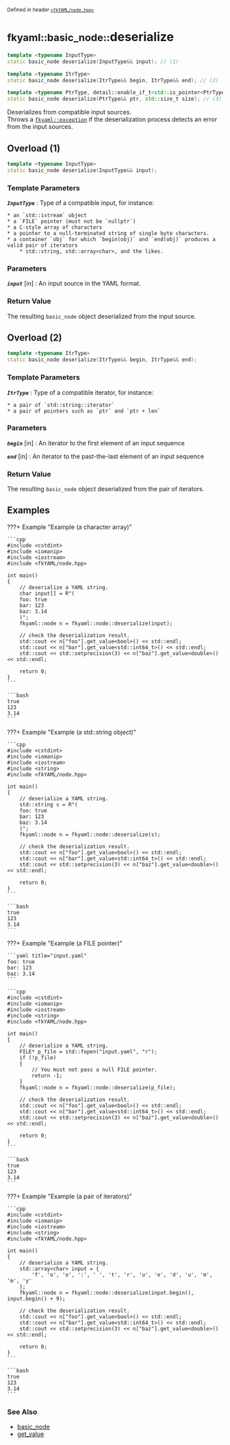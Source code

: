 <small>Defined in header [`<fkYAML/node.hpp>`](https://github.com/fktn-k/fkYAML/blob/develop/include/fkYAML/node.hpp)</small>

# <small>fkyaml::basic_node::</small>deserialize

```cpp
template <typename InputType>
static basic_node deserialize(InputType&& input); // (1)

template <typename ItrType>
static basic_node deserialize(ItrType&& begin, ItrType&& end); // (2)

template <typename PtrType, detail::enable_if_t<std::is_pointer<PtrType>::value, int> = 0>
static basic_node deserialize(PtrType&& ptr, std::size_t size); // (3)
```

Deserializes from compatible input sources.  
Throws a [`fkyaml::exception`](../exception/index.md) if the deserialization process detects an error from the input sources.  

## Overload (1)

```cpp
template <typename InputType>
static basic_node deserialize(InputType&& input);
```

### **Template Parameters**

***`InputType`***
:   Type of a compatible input, for instance:

    * an `std::istream` object
    * a `FILE` pointer (must not be `nullptr`)
    * a C-style array of characters
    * a pointer to a null-terminated string of single byte characters.
    * a container `obj` for which `begin(obj)` and `end(obj)` produces a valid pair of iterators
        * std::string, std::array<char>, and the likes.

### **Parameters**

***`input`*** [in]
:   An input source in the YAML format.

### **Return Value**

The resulting `basic_node` object deserialized from the input source.  

## Overload (2)

```cpp
template <typename ItrType>
static basic_node deserialize(ItrType&& begin, ItrType&& end);
```

### **Template Parameters**

***`ItrType`***
:   Type of a compatible iterator, for instance:

    * a pair of `std::string::iterator`
    * a pair of pointers such as `ptr` and `ptr + len`

### **Parameters**

***`begin`*** [in]
:   An iterator to the first element of an input sequence

***`end`*** [in]
:   An iterator to the past-the-last element of an input sequence

### **Return Value**

The resulting `basic_node` object deserialized from the pair of iterators.

## Examples

???+ Example "Example (a character array)"

    ```cpp
    #include <cstdint>
    #include <iomanip>
    #include <iostream>
    #include <fkYAML/node.hpp>

    int main()
    {
        // deserialize a YAML string.
        char input[] = R"(
        foo: true
        bar: 123
        baz: 3.14
        )";
        fkyaml::node n = fkyaml::node::deserialize(input);

        // check the deserialization result.
        std::cout << n["foo"].get_value<bool>() << std::endl;
        std::cout << n["bar"].get_value<std::int64_t>() << std::endl;
        std::cout << std::setprecision(3) << n["baz"].get_value<double>() << std::endl;

        return 0;
    }
    ```

    ```bash
    true
    123
    3.14
    ```

???+ Example "Example (a std::string object)"

    ```cpp
    #include <cstdint>
    #include <iomanip>
    #include <iostream>
    #include <string>
    #include <fkYAML/node.hpp>

    int main()
    {
        // deserialize a YAML string.
        std::string s = R"(
        foo: true
        bar: 123
        baz: 3.14
        )";
        fkyaml::node n = fkyaml::node::deserialize(s);

        // check the deserialization result.
        std::cout << n["foo"].get_value<bool>() << std::endl;
        std::cout << n["bar"].get_value<std::int64_t>() << std::endl;
        std::cout << std::setprecision(3) << n["baz"].get_value<double>() << std::endl;

        return 0;
    }
    ```

    ```bash
    true
    123
    3.14
    ```

???+ Example "Example (a FILE pointer)"

    ```yaml title="input.yaml"
    foo: true
    bar: 123
    baz: 3.14
    ```

    ```cpp
    #include <cstdint>
    #include <iomanip>
    #include <iostream>
    #include <string>
    #include <fkYAML/node.hpp>

    int main()
    {
        // deserialize a YAML string.
        FILE* p_file = std::fopen("input.yaml", "r");
        if (!p_file)
        {
            // You must not pass a null FILE pointer.
            return -1;
        }
        fkyaml::node n = fkyaml::node::deserialize(p_file);

        // check the deserialization result.
        std::cout << n["foo"].get_value<bool>() << std::endl;
        std::cout << n["bar"].get_value<std::int64_t>() << std::endl;
        std::cout << std::setprecision(3) << n["baz"].get_value<double>() << std::endl;

        return 0;
    }
    ```

    ```bash
    true
    123
    3.14
    ```

???+ Example "Example (a pair of iterators)"

    ```cpp
    #include <cstdint>
    #include <iomanip>
    #include <iostream>
    #include <string>
    #include <fkYAML/node.hpp>

    int main()
    {
        // deserialize a YAML string.
        std::array<char> input = {
            'f', 'o', 'o', ':', ' ', 't', 'r', 'u', 'e', 'd', 'u', 'm', 'm', 'y'
        };
        fkyaml::node n = fkyaml::node::deserialize(input.begin(), input.begin() + 9);

        // check the deserialization result.
        std::cout << n["foo"].get_value<bool>() << std::endl;
        std::cout << n["bar"].get_value<std::int64_t>() << std::endl;
        std::cout << std::setprecision(3) << n["baz"].get_value<double>() << std::endl;

        return 0;
    }
    ```

    ```bash
    true
    123
    3.14
    ```

### **See Also**

* [basic_node](index.md)
* [get_value](get_value.md)
